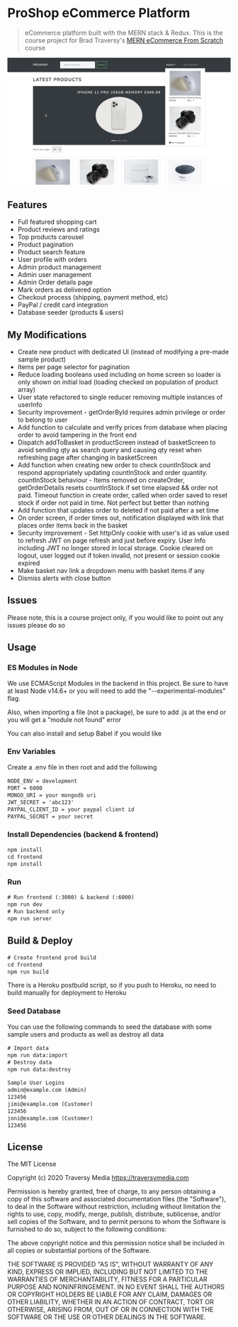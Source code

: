 # ProShop eCommerce Platform

> eCommerce platform built with the MERN stack & Redux.
> This is the course project for Brad Traversy's [MERN eCommerce From Scratch](https://www.udemy.com/course/mern-ecommerce) course

![screenshot](https://github.com/NZedan/proshop_mern/blob/master/screenshot.png)

## Features

- Full featured shopping cart
- Product reviews and ratings
- Top products carousel
- Product pagination
- Product search feature
- User profile with orders
- Admin product management
- Admin user management
- Admin Order details page
- Mark orders as delivered option
- Checkout process (shipping, payment method, etc)
- PayPal / credit card integration
- Database seeder (products & users)

## My Modifications

- Create new product with dedicated UI (instead of modifying a pre-made sample product)
- Items per page selector for pagination
- Reduce loading booleans used including on home screen so loader is only shown on initial load
  (loading checked on population of product array)
- User state refactored to single reducer removing multiple instances of userInfo
- Security improvement - getOrderById requires admin privilege or order to belong to user
- Add function to calculate and verify prices from database when placing order to avoid tampering
  in the front end
- Dispatch addToBasket in productScreen instead of basketScreen to avoid sending qty as search
  query and causing qty reset when refreshing page after changing in basketScreen
- Add function when creating new order to check countInStock and respond appropriately updating
  countInStock and order quantity. countInStock behaviour - Items removed on createOrder,
  getOrderDetails resets countInStock if set time elapsed && order not paid. Timeout function in
  create order, called when order saved to reset stock if order not paid in time. Not perfect but
  better than nothing
- Add function that updates order to deleted if not paid after a set time
- On order screen, if order times out, notification displayed with link that places order items
  back in the basket
- Security improvement - Set httpOnly cookie with user's id as value used to refresh JWT on page
  refresh and just before expiry. User Info including JWT no longer stored in local storage. Cookie
  cleared on logout, user logged out if token invalid, not present or session cookie expired
- Make basket nav link a dropdown menu with basket items if any
- Dismiss alerts with close button

## Issues

Please note, this is a course project only, if you would like to point out any issues please do so

## Usage

### ES Modules in Node

We use ECMAScript Modules in the backend in this project. Be sure to have at least Node v14.6+ or you will need to add the "--experimental-modules" flag.

Also, when importing a file (not a package), be sure to add .js at the end or you will get a "module not found" error

You can also install and setup Babel if you would like

### Env Variables

Create a .env file in then root and add the following

```
NODE_ENV = development
PORT = 6000
MONGO_URI = your mongodb uri
JWT_SECRET = 'abc123'
PAYPAL_CLIENT_ID = your paypal client id
PAYPAL_SECRET = your secret
```

### Install Dependencies (backend & frontend)

```
npm install
cd frontend
npm install
```

### Run

```
# Run frontend (:3000) & backend (:6000)
npm run dev
# Run backend only
npm run server
```

## Build & Deploy

```
# Create frontend prod build
cd frontend
npm run build
```

There is a Heroku postbuild script, so if you push to Heroku, no need to build manually for deployment to Heroku

### Seed Database

You can use the following commands to seed the database with some sample users and products as well as destroy all data

```
# Import data
npm run data:import
# Destroy data
npm run data:destroy
```

```
Sample User Logins
admin@example.com (Admin)
123456
jimi@example.com (Customer)
123456
joni@example.com (Customer)
123456
```

## License

The MIT License

Copyright (c) 2020 Traversy Media https://traversymedia.com

Permission is hereby granted, free of charge, to any person obtaining a copy
of this software and associated documentation files (the "Software"), to deal
in the Software without restriction, including without limitation the rights
to use, copy, modify, merge, publish, distribute, sublicense, and/or sell
copies of the Software, and to permit persons to whom the Software is
furnished to do so, subject to the following conditions:

The above copyright notice and this permission notice shall be included in
all copies or substantial portions of the Software.

THE SOFTWARE IS PROVIDED "AS IS", WITHOUT WARRANTY OF ANY KIND, EXPRESS OR
IMPLIED, INCLUDING BUT NOT LIMITED TO THE WARRANTIES OF MERCHANTABILITY,
FITNESS FOR A PARTICULAR PURPOSE AND NONINFRINGEMENT. IN NO EVENT SHALL THE
AUTHORS OR COPYRIGHT HOLDERS BE LIABLE FOR ANY CLAIM, DAMAGES OR OTHER
LIABILITY, WHETHER IN AN ACTION OF CONTRACT, TORT OR OTHERWISE, ARISING FROM,
OUT OF OR IN CONNECTION WITH THE SOFTWARE OR THE USE OR OTHER DEALINGS IN
THE SOFTWARE.
